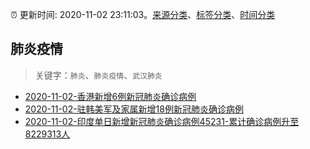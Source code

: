 :alarm_clock: 更新时间: 2020-11-02 23:11:03。[来源分类](../README.md)、[标签分类](../TAGS.md)、[时间分类](../TIMELINE.md)

## 肺炎疫情


> 关键字：`肺炎`、`肺炎疫情`、`武汉肺炎`



- [2020-11-02-香港新增6例新冠肺炎确诊病例](http://app.cctv.com/special/cportal/detail/arti/index.html?id=Arti8ad8oaaYCEEChXCQbznj201102&isfromapp=1) 
- [2020-11-02-驻韩美军及家属新增18例新冠肺炎确诊病例](http://app.cctv.com/special/cportal/detail/arti/index.html?id=ArtiWXjvd8euHXTRBl37uEHv201102&isfromapp=1) 
- [2020-11-02-印度单日新增新冠肺炎确诊病例45231-累计确诊病例升至8229313人](http://app.cctv.com/special/cportal/detail/arti/index.html?id=ArtiUIuZoI9s7C2H3H5iu2FU201102&isfromapp=1) 